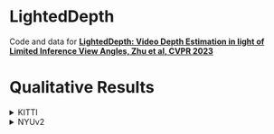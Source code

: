 # LightedDepth
Code and data for **[LightedDepth: Video Depth Estimation in light of Limited Inference View Angles, Zhu et al, CVPR 2023](https://openaccess.thecvf.com/content/CVPR2023/papers/Zhu_LightedDepth_Video_Depth_Estimation_in_Light_of_Limited_Inference_View_CVPR_2023_paper.pdf)** 

# Qualitative Results
<details>
<summary> KITTI </summary>

https://github.com/ShngJZ/LightedDepth/assets/128062217/5801f0fd-c3ed-4c9e-8120-3067ff518735

</details>

<details>
<summary> NYUv2 </summary>


https://github.com/ShngJZ/LightedDepth/assets/128062217/46d926a4-ac32-4865-b86b-f4de6822c1a4



</details>
  
